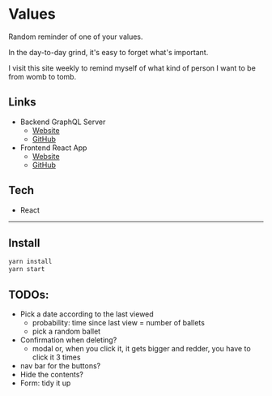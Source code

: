 # Values

Random reminder of one of your values.

In the day-to-day grind, it's easy to forget what's important.

I visit this site weekly to remind myself of what kind of person I want to be from womb to tomb.

## Links

- Backend GraphQL Server
  - [Website](https://fullchee-values-backend.herokuapp.com/)
  - [GitHub](https://github.com/Fullchee/values-backend)
- Frontend React App
  - [Website](https://fullchee-values.netlify.com/)
  - [GitHub](https://github.com/Fullchee/values-client)

## Tech

- React

---

## Install

```bash
yarn install
yarn start
```

## TODOs:

- Pick a date according to the last viewed
  - probability: time since last view = number of ballets
  - pick a random ballet
- Confirmation when deleting?
  - modal or, when you click it, it gets bigger and redder, you have to click it 3 times
- nav bar for the buttons?
- Hide the contents?
- Form: tidy it up
